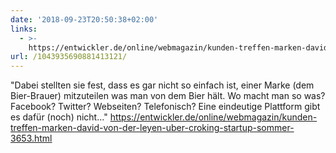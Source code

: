 ```yaml
---
date: '2018-09-23T20:50:38+02:00'
links:
  - >-
    https://entwickler.de/online/webmagazin/kunden-treffen-marken-david-von-der-leyen-uber-croking-startup-sommer-3653.html
url: /1043935690881413121/
---
```

"Dabei stellten sie fest, dass es gar nicht so einfach ist, einer Marke (dem Bier-Brauer) mitzuteilen was man von dem Bier hält. Wo macht man so was? Facebook? Twitter? Webseiten? Telefonisch? Eine eindeutige Plattform gibt es dafür (noch) nicht..." https://entwickler.de/online/webmagazin/kunden-treffen-marken-david-von-der-leyen-uber-croking-startup-sommer-3653.html
